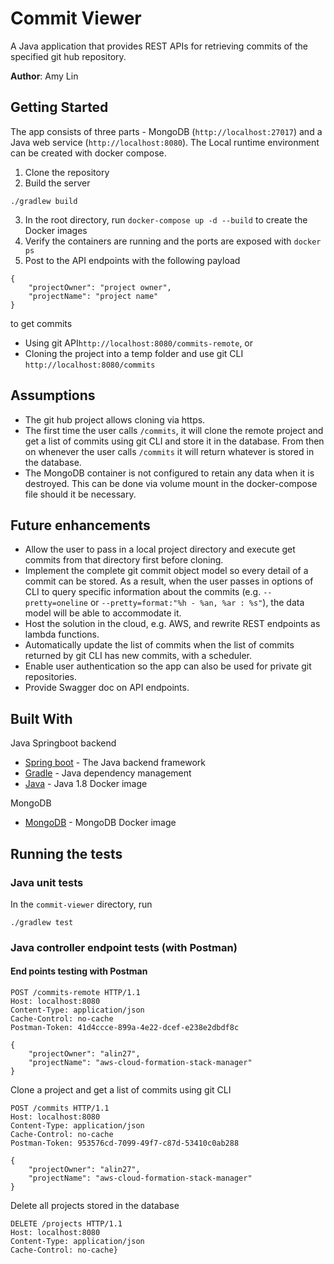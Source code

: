 # Commit Viewer
A Java application that provides REST APIs for retrieving commits of the specified git hub repository.

**Author**: Amy Lin

## Getting Started
The app consists of three parts - MongoDB (`http://localhost:27017`) and a Java web service (`http://localhost:8080`).
The Local runtime environment can be created with docker compose. 

1. Clone the repository
2. Build the server
```
./gradlew build
```
3. In the root directory, run `docker-compose up -d --build` to create the Docker images
4. Verify the containers are running and the ports are exposed with `docker ps`
5. Post to the API endpoints with the following payload 

```
{
    "projectOwner": "project owner",
    "projectName": "project name"
}

```
to get commits 
* Using git API`http://localhost:8080/commits-remote`, or
* Cloning the project into a temp folder and use git CLI `http://localhost:8080/commits`

## Assumptions
* The git hub project allows cloning via https.
* The first time the user calls `/commits`, it will clone the remote project and get a list of commits using git CLI and
store it in the database. From then on whenever the user calls `/commits` it will return whatever is stored in the database. 
* The MongoDB container is not configured to retain any data when it is destroyed. This can be done via volume mount 
in the docker-compose file should it be necessary.

## Future enhancements
* Allow the user to pass in a local project directory and execute get commits from that directory first before cloning.
* Implement the complete git commit object model so every detail of a commit can be stored. As a result, when the user 
passes in options of CLI to query specific information about the commits (e.g. `--pretty=oneline` or 
`--pretty=format:"%h - %an, %ar : %s"`), the data model will be able to accommodate it. 
* Host the solution in the cloud, e.g. AWS, and rewrite REST endpoints as lambda functions.
* Automatically update the list of commits when the list of commits returned by git CLI has new commits, with a scheduler.
* Enable user authentication so the app can also be used for private git repositories.
* Provide Swagger doc on API endpoints.

## Built With
Java Springboot backend
* [Spring boot](https://spring.io/projects/spring-boot) - The Java backend framework
* [Gradle](https://docs.gradle.org/current/userguide/userguide.html) - Java dependency management
* [Java](https://hub.docker.com/_/java) - Java 1.8 Docker image

MongoDB
* [MongoDB](https://hub.docker.com/_/mongo) - MongoDB Docker image

## Running the tests
### Java unit tests
In the `commit-viewer` directory, run
```
./gradlew test
```

### Java controller endpoint tests (with Postman)
#### End points testing with Postman

```
POST /commits-remote HTTP/1.1
Host: localhost:8080
Content-Type: application/json
Cache-Control: no-cache
Postman-Token: 41d4ccce-899a-4e22-dcef-e238e2dbdf8c

{
	"projectOwner": "alin27",
	"projectName": "aws-cloud-formation-stack-manager"
}

```
Clone a project and get a list of commits using git CLI
```
POST /commits HTTP/1.1
Host: localhost:8080
Content-Type: application/json
Cache-Control: no-cache
Postman-Token: 953576cd-7099-49f7-c87d-53410c0ab288

{
	"projectOwner": "alin27",
	"projectName": "aws-cloud-formation-stack-manager"
}
```
Delete all projects stored in the database
```
DELETE /projects HTTP/1.1
Host: localhost:8080
Content-Type: application/json
Cache-Control: no-cache}

```